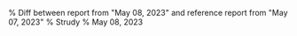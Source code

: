% Diff between report from "May 08, 2023" and reference report from "May 07, 2023"
% Strudy
% May 08, 2023


